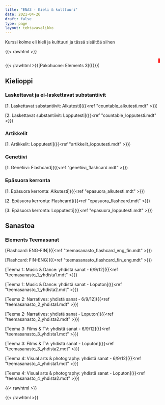 ```yaml
---
title: "ENA3 - Kieli & kulttuuri"
date: 2021-04-26
draft: false
type: page
layout: tehtavavalikko
---
```

Kurssi kolme eli kieli ja kulttuuri ja tässä sisältöä siihen

{{< rawhtml >}}<div class="tehtavapalkki">

</div>

<style>.tehtavapalkki {
border-right: 5px solid;
border-color: red;
height: 1em;
}</style>{{< /rawhtml >}}[Pakohuone: Elements 3]({{<ref "pakohuone1.mdt" >}})

## Kielioppi
### Laskettavat ja ei-laskettavat substantiivit
[1. Laskettavat substantiivit: Alkutesti]({{<ref "countable_alkutesti.mdt" >}})

[2. Laskettavat substantiivit: Lopputesti]({{<ref "countable_lopputesti.mdt" >}})

### Artikkelit
[1. Artikkelit: Lopputesti]({{<ref "artikkelit_lopputesti.mdt" >}})

### Genetiivi
[1. Genetiivi: Flashcard]({{<ref "genetiivi_flashcard.mdt" >}})


### Epäsuora kerronta
[1. Epäsuora kerronta: Alkutesti]({{<ref "epasuora_alkutesti.mdt" >}})

[2. Epäsuora kerronta: Flashcard]({{<ref "epasuora_flashcard.mdt" >}})

[3. Epäsuora kerronta: Lopputesti]({{<ref "epasuora_lopputesti.mdt" >}})

## Sanastoa
### Elements Teemasanat
[Flashcard: ENG-FIN]({{<ref "teemasanasto_flashcard_eng_fin.mdt" >}})

[Flashcard: FIN-ENG]({{<ref "teemasanasto_flashcard_fin_eng.mdt" >}})

[Teema 1: Music & Dance: yhdistä sanat - 6/9/12]({{<ref "teemasanasto_1_yhdista1.mdt" >}})

[Teema 1: Music & Dance: yhdistä sanat - Loputon]({{<ref "teemasanasto_1_yhdista2.mdt" >}})

[Teema 2: Narratives: yhdistä sanat - 6/9/12]({{<ref "teemasanasto_2_yhdista1.mdt" >}})

[Teema 2: Narratives: yhdistä sanat - Loputon]({{<ref "teemasanasto_2_yhdista2.mdt" >}})

[Teema 3: Films & TV: yhdistä sanat - 6/9/12]({{<ref "teemasanasto_3_yhdista1.mdt" >}})

[Teema 3: Films & TV: yhdistä sanat - Loputon]({{<ref "teemasanasto_3_yhdista2.mdt" >}})

[Teema 4: Visual arts & photography: yhdistä sanat - 6/9/12]({{<ref "teemasanasto_4_yhdista1.mdt" >}})

[Teema 4: Visual arts & photography: yhdistä sanat - Loputon]({{<ref "teemasanasto_4_yhdista2.mdt" >}})




{{< rawhtml >}}
<style>
#hello{
    background: url(/img/kansikuvat/kurssivalikot/ena3.jpg)
}
</style>
{{< /rawhtml >}}


